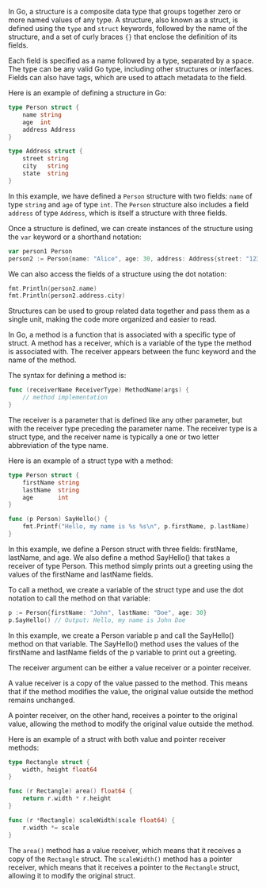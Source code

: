 In Go, a structure is a composite data type that groups together zero or more named values of any type. A structure, also known as a struct, is defined using the `type` and `struct` keywords, followed by the name of the structure, and a set of curly braces `{}` that enclose the definition of its fields.

Each field is specified as a name followed by a type, separated by a space. The type can be any valid Go type, including other structures or interfaces. Fields can also have tags, which are used to attach metadata to the field.

Here is an example of defining a structure in Go:

```go
type Person struct {
    name string
    age  int
    address Address
}

type Address struct {
    street string
    city   string
    state  string
}
```

In this example, we have defined a `Person` structure with two fields: `name` of type `string` and `age` of type `int`. The `Person` structure also includes a field `address` of type `Address`, which is itself a structure with three fields.

Once a structure is defined, we can create instances of the structure using the `var` keyword or a shorthand notation:

```go
var person1 Person
person2 := Person{name: "Alice", age: 30, address: Address{street: "123 Main St", city: "New York", state: "NY"}}
```

We can also access the fields of a structure using the dot notation:

```go
fmt.Println(person2.name)
fmt.Println(person2.address.city)
```

Structures can be used to group related data together and pass them as a single unit, making the code more organized and easier to read.

In Go, a method is a function that is associated with a specific type of struct. A method has a receiver, which is a variable of the type the method is associated with. The receiver appears between the func keyword and the name of the method.

The syntax for defining a method is:

``` go
func (receiverName ReceiverType) MethodName(args) {
    // method implementation
}
```

The receiver is a parameter that is defined like any other parameter, but with the receiver type preceding the parameter name. The receiver type is a struct type, and the receiver name is typically a one or two letter abbreviation of the type name.

Here is an example of a struct type with a method:

``` go
type Person struct {
    firstName string
    lastName  string
    age       int
}

func (p Person) SayHello() {
    fmt.Printf("Hello, my name is %s %s\n", p.firstName, p.lastName)
}
```

In this example, we define a Person struct with three fields: firstName, lastName, and age. We also define a method SayHello() that takes a receiver of type Person. This method simply prints out a greeting using the values of the firstName and lastName fields.

To call a method, we create a variable of the struct type and use the dot notation to call the method on that variable:

``` go
p := Person{firstName: "John", lastName: "Doe", age: 30}
p.SayHello() // Output: Hello, my name is John Doe
```

In this example, we create a Person variable p and call the SayHello() method on that variable. The SayHello() method uses the values of the firstName and lastName fields of the p variable to print out a greeting.

The receiver argument can be either a value receiver or a pointer receiver. 

A value receiver is a copy of the value passed to the method. This means that if the method modifies the value, the original value outside the method remains unchanged. 

A pointer receiver, on the other hand, receives a pointer to the original value, allowing the method to modify the original value outside the method.

Here is an example of a struct with both value and pointer receiver methods:

``` go
type Rectangle struct {
    width, height float64
}

func (r Rectangle) area() float64 {
    return r.width * r.height
}

func (r *Rectangle) scaleWidth(scale float64) {
    r.width *= scale
}

```
The `area()` method has a value receiver, which means that it receives a copy of the `Rectangle` struct. The `scaleWidth()` method has a pointer receiver, which means that it receives a pointer to the `Rectangle` struct, allowing it to modify the original struct.